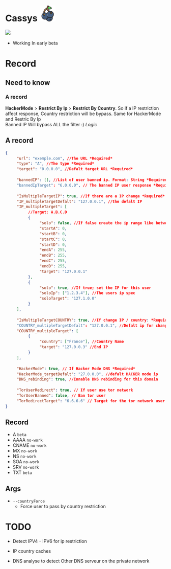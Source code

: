 # Cassys <img src="./img/blackcurrant.png" height="50">

<img src="./img/open-source.gif">

- Working In early beta


# Record

## Need to know

### A record
**HackerMode** > **Restrict By Ip** > **Restrict By Country**. So if a IP restriction affect response, Country restriction will be bypass. Same for HackerMode and Restric By Ip<br>
Banned IP Will bypass ALL the filter :) *Logic*

## A record
```JSON
{
     "url": "exemple.com", //The URL *Required*
     "type": "A", //The type *Required*
     "target": "0.0.0.0", //Defalt target URL *Required*

     "bannedIP": [], //List of user banned ip. Format: String *Required*
     "bannedIpTarget": "6.0.0.0", // The banned IP user response *Required*

     "IsMultipleTargetIP": true, //If there are a IP change *Required*
     "IP_multipleTargetDefalt": "127.0.0.1", //the defalt IP
     "IP_multipleTarget": [ 
          //Target: A.B.C.D
          {
               "solo": false, //If false create the ip range like between
               "startA": 0,
               "startB": 0,
               "startC": 0,
               "startD": 0,
               "endA": 255,
               "endB": 255,
               "endC": 255,
               "endD": 255,
               "target": "127.0.0.1"      
          },
          {
               "solo": true, //If true; set the IP for this user
               "soloIp": ["1.2.3.4"], //The users ip spec
               "soloTarget": "127.1.0.0"
          }
     ],

     "IsMultipleTargetCOUNTRY": true, //If change IP / country: *Required*
     "COUNTRY_multipleTargetDefalt": "127.0.0.1", //Defalt ip for change IP
     "COUNTRY_multipleTarget": [
          {
               "country": ["France"], //Country Name
               "target": "127.0.0.3" //End IP
          }
     ],

     "HackerMode": true, // If Hacker Mode DNS *Required*
     "HackerMode_targetDefalt": "27.0.0.0", //defalt HACKER mode ip
     "DNS_rebinding": true, //Ennable DNS rebinding for this domain

     "TorUserRedirect": true, // If user use tor network
     "TorUserBanned": false, // Ban tor user
     "TorRedirectTarget": "6.6.6.6" // Target for the tor network user
}
```

## Record
- A `beta`
- AAAA `no-work`
- CNAME `no-work`
- MX `no-work`
- NS `no-work`
- SOA `no-work`
- SRV `no-work`
- TXT `beta`

## Args

- `--countryForce`
     - Force user to pass by country restriction

# TODO

- Detect IPV4 - IPV6 for ip restriction
- IP country caches

- DNS analyse to detect Other DNS serveur on the private network

